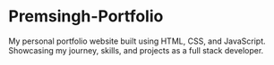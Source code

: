 # Premsingh-Portfolio
My personal portfolio website built using HTML, CSS, and JavaScript. Showcasing my journey, skills, and projects as a full stack developer.
